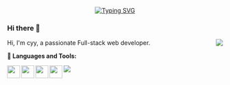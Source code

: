 <p align="center">
<a href="https://cyyjs.top" target="_blank"><img src="https://readme-typing-svg.demolab.com?font=Fira+Code&weight=600&size=26&pause=1000&color=0D9745&center=true&vCenter=true&random=false&width=500&lines=Hi%2C+I'm+Cyy;Full-stack+web+developer;10%2B+years+of+coding+experience" alt="Typing SVG" /></a>
</p>

### Hi there 👋


<img align="right" src="https://github.com/cyyjs/cyyjs/assets/2883079/37e17ee5-e65a-4567-a81c-f63574f37d3e" />

Hi, I'm cyy, a passionate Full-stack web developer.

**🔨 Languages and Tools:**

<a href="https://developer.mozilla.org/en-US/docs/Web/JavaScript" target="_blank">
<img height="30" align="left" src="https://user-images.githubusercontent.com/2883079/91004890-fd79d100-e607-11ea-88b3-b60bc65a2ddd.png">
</a>
<a href="https://nodejs.org" target="_blank">
<img height="30" align="left" src="https://user-images.githubusercontent.com/2883079/91004894-ffdc2b00-e607-11ea-9c0a-734020804b87.png">
</a>
<img height="30" align="left" src="https://user-images.githubusercontent.com/2883079/91004826-dae7b800-e607-11ea-84c4-faf8a265114d.png">
<img height="30" align="left" src="https://user-images.githubusercontent.com/2883079/91004899-023e8500-e608-11ea-8ea5-3281342b73e8.png">

<img src="https://github-readme-stats.vercel.app/api?username=cyyjs&show_icons=true&hide_title=true&theme=radical" />

